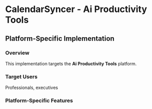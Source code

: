 # CalendarSyncer - Ai Productivity Tools

## Platform-Specific Implementation

### Overview
This implementation targets the **Ai Productivity Tools** platform.

### Target Users
Professionals, executives

### Platform-Specific Features
